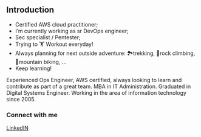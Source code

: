 
## Introduction
- Certified AWS cloud practitioner;
- I’m currently working as sr DevOps engineer;
- Sec specialist / Pentester;
- Trying to 🏋️ Workout everyday!
- Always planning for next outside adventure: 🏞️trekking, 🧗‍rock climbing, 🚵‍mountain biking, ...
- Keep learning!

Experienced Ops Engineer, AWS certified, always looking to learn and contribute as part of a great team.
MBA in IT Administration. Graduated in Digital Systems Engineer.
Working in the area of information technology since 2005.

### Connect with me
[LinkedIN](https://www.linkedin.com/in/viniciusdesouzadutra/)
